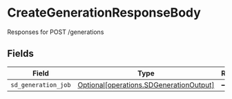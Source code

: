 # CreateGenerationResponseBody

Responses for POST /generations


## Fields

| Field                                                                                    | Type                                                                                     | Required                                                                                 | Description                                                                              |
| ---------------------------------------------------------------------------------------- | ---------------------------------------------------------------------------------------- | ---------------------------------------------------------------------------------------- | ---------------------------------------------------------------------------------------- |
| `sd_generation_job`                                                                      | [Optional[operations.SDGenerationOutput]](../../models/operations/sdgenerationoutput.md) | :heavy_minus_sign:                                                                       | N/A                                                                                      |